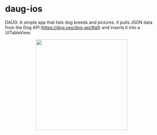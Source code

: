 # daug-ios
DAÜG: A simple app that lists dog breeds and pictures. It pulls JSON data from the Dog API (https://dog.ceo/dog-api/#all) and inserts it into a UITableView. 

<p align="center">
  <img src="https://preview.ibb.co/d0qOun/Daug.png" width="300"/>
</p>
